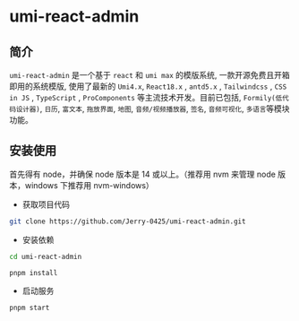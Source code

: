 # umi-react-admin

## 简介

`umi-react-admin` 是一个基于 `react` 和 `umi max` 的模版系统, 一款开源免费且开箱即用的系统模版, 使用了最新的 `Umi4.x`, `React18.x` , `antd5.x` , `Tailwindcss` , `CSS in JS` , `TypeScript` , `ProComponents` 等主流技术开发。目前已包括, `Formily(低代码设计器)`, `日历`, `富文本`, `拖放界面`, `地图`, `音频/视频播放器`, `签名`, `音频可视化`, `多语言`等模块功能。

## 安装使用

首先得有 node，并确保 node 版本是 14 或以上。（推荐用 nvm 来管理 node 版本，windows 下推荐用 nvm-windows）

- 获取项目代码

```bash
git clone https://github.com/Jerry-0425/umi-react-admin.git
```

- 安装依赖

```bash
cd umi-react-admin

pnpm install
```

- 启动服务

```bash
pnpm start
```
